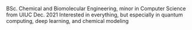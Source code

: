 BSc. Chemical and Biomolecular Engineering, minor in Computer Science from UIUC Dec. 2021
Interested in everything, but especially in quantum computing, deep learning, and chemical modeling
